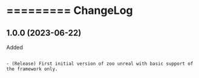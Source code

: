 =========
ChangeLog
=========


1.0.0 (2023-06-22)
------------------

Added
~~~~~

- (Release) First initial version of zoo unreal with basic support of the framework only.